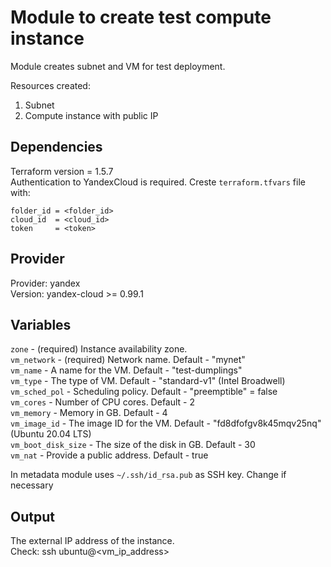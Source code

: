 # Module to create test compute instance
Module creates subnet and VM for test deployment.  

Resources created:  
1. Subnet
2. Compute instance with public IP

## Dependencies
Terraform version = 1.5.7  
Authentication to YandexCloud is required. Creste `terraform.tfvars` file with:  

```
folder_id = <folder_id>
cloud_id  = <cloud_id>
token     = <token>
```

## Provider
Provider: yandex  
Version: yandex-cloud >= 0.99.1  

## Variables

`zone` - (required) Instance availability zone.  
`vm_network` - (required) Network name. Default - "mynet"  
`vm_name` - A name for the VM. Default - "test-dumplings"  
`vm_type` - The type of VM. Default - "standard-v1" (Intel Broadwell)  
`vm_sched_pol` - Scheduling policy. Default - "preemptible" = false  
`vm_cores` - Number of CPU cores. Default - 2    
`vm_memory` - Memory in GB. Default - 4  
`vm_image_id` - The image ID for the VM. Default - "fd8dfofgv8k45mqv25nq" (Ubuntu 20.04 LTS)  
`vm_boot_disk_size` - The size of the disk in GB. Default - 30  
`vm_nat` - Provide a public address. Default - true  

In metadata module uses `~/.ssh/id_rsa.pub` as SSH key. Change if necessary  
## Output
The external IP address of the instance.  
Check: ssh ubuntu@<vm_ip_address>  
